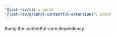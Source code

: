 ```yaml
---
'@last-rev/cli': patch
'@last-rev/graphql-contentful-extensions': patch
---
```


Bump the contentful-core dependency
